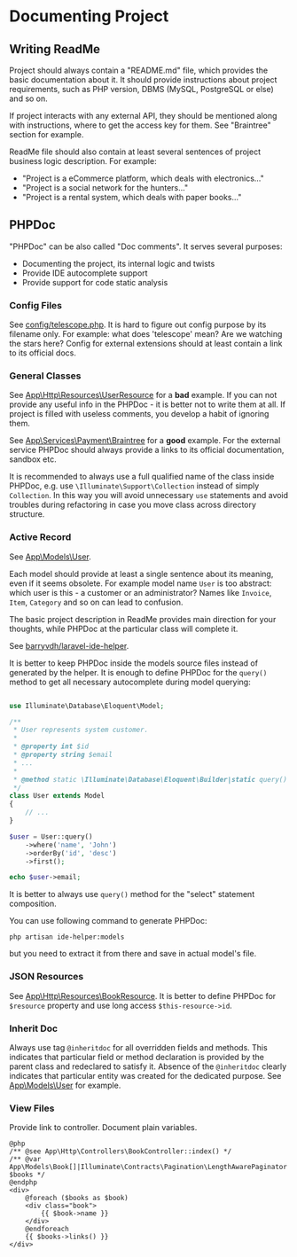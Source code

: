 Documenting Project
===================

Writing ReadMe
--------------

Project should always contain a "README.md" file, which provides the basic documentation about it.
It should provide instructions about project requirements, such as PHP version, DBMS (MySQL, PostgreSQL or else) and so on.

If project interacts with any external API, they should be mentioned along with instructions, where to get the access key for them.
See "Braintree" section for example.

ReadMe file should also contain at least several sentences of project business logic description. For example:

* "Project is a eCommerce platform, which deals with electronics..."
* "Project is a social network for the hunters..."
* "Project is a rental system, which deals with paper books..."


PHPDoc
------

"PHPDoc" can be also called "Doc comments".
It serves several purposes:

* Documenting the project, its internal logic and twists
* Provide IDE autocomplete support
* Provide support for code static analysis

### Config Files

See [config/telescope.php](../config/telescope.php).
It is hard to figure out config purpose by its filename only. For example: what does 'telescope' mean?
Are we watching the stars here?
Config for external extensions should at least contain a link to its official docs.


### General Classes

See [App\Http\Resources\UserResource](../app/Http/Resources/UserResource.php) for a **bad** example.
If you can not provide any useful info in the PHPDoc - it is better not to write them at all.
If project is filled with useless comments, you develop a habit of ignoring them.

See [App\Services\Payment\Braintree](../app/Services/Payment/Braintree.php) for a **good** example.
For the external service PHPDoc should always provide a links to its official documentation, sandbox etc.

It is recommended to always use a full qualified name of the class inside PHPDoc, e.g. use `\Illuminate\Support\Collection`
instead of simply `Collection`. In this way you will avoid unnecessary `use` statements and avoid troubles during
refactoring in case you move class across directory structure.


### Active Record

See [App\Models\User](../app/Models/User.php).

Each model should provide at least a single sentence about its meaning, even if it seems obsolete.
For example model name `User` is too abstract: which user is this - a customer or an administrator?
Names like `Invoice`, `Item`, `Category` and so on can lead to confusion.

The basic project description in ReadMe provides main direction for your thoughts, while PHPDoc at the particular class
will complete it.

See [barryvdh/laravel-ide-helper](https://github.com/barryvdh/laravel-ide-helper).

It is better to keep PHPDoc inside the models source files instead of generated by the helper.
It is enough to define PHPDoc for the `query()` method to get all necessary autocomplete during model querying:

```php

use Illuminate\Database\Eloquent\Model;

/**
 * User represents system customer.
 *
 * @property int $id
 * @property string $email
 * ...
 *
 * @method static \Illuminate\Database\Eloquent\Builder|static query()
 */
class User extends Model
{
    // ...
}

$user = User::query()
    ->where('name', 'John')
    ->orderBy('id', 'desc')
    ->first();

echo $user->email;
```

It is better to always use `query()` method for the "select" statement composition.

You can use following command to generate PHPDoc:

```
php artisan ide-helper:models
```

but you need to extract it from there and save in actual model's file.


### JSON Resources

See [App\Http\Resources\BookResource](../app/Http/Resources/BookResource.php).
It is better to define PHPDoc for `$resource` property and use long access `$this-resource->id`.


### Inherit Doc

Always use tag `@inheritdoc` for all overridden fields and methods. This indicates that particular field or method declaration
is provided by the parent class and redeclared to satisfy it. Absence of the `@inheritdoc` clearly indicates that particular entity
was created for the dedicated purpose.
See [App\Models\User](../app/Models/User.php) for example.


### View Files

Provide link to controller.
Document plain variables.

```
@php
/** @see App\Http\Controllers\BookController::index() */
/** @var App\Models\Book[]|Illuminate\Contracts\Pagination\LengthAwarePaginator $books */
@endphp
<div>
    @foreach ($books as $book)
    <div class="book">
        {{ $book->name }}
    </div>
    @endforeach
    {{ $books->links() }}
</div>
```
